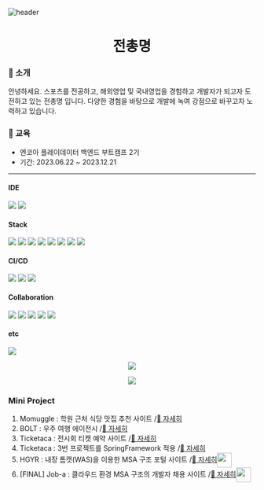 ![header](https://capsule-render.vercel.app/api?type=wave&color=auto&height=300&section=header&text=Kade_Jeon&fontSize=40)
<h1 align="center"> 전총명 </h1>

<h3>👋 소개</h3>
안녕하세요.
스포츠를 전공하고, 해외영업 및 국내영업을 경험하고 개발자가 되고자 도전하고 있는 전총명 입니다.
다양한 경험을 바탕으로 개발에 녹여 강점으로 바꾸고자 노력하고 있습니다.

<h3>📝 교육</h3>
<ul>
	<li>엔코아 플레이데이터 백엔드 부트캠프 2기</li>
	<li>기간: 2023.06.22 ~ 2023.12.21</li>
</ul>

<hr>

<h4> IDE </h4>
<div align="left">
	<img src="https://img.shields.io/badge/intelliJ-000000?style=flat&logo=intellijidea&logoColor=white" />
	<img src="https://img.shields.io/badge/eclipse-2C2255?style=flat&logo=eclipseide&logoColor=white" />
</div>

<h4> Stack </h4>
<div align="left">
	<img src="https://img.shields.io/badge/Java-007396?style=flat&logo=coffeescript&logoColor=white" />
	<img src="https://img.shields.io/badge/Spring-6DB33F?style=flat&logo=Spring&logoColor=white" />
	<img src="https://img.shields.io/badge/SpringBoot-6DB33F?style=flat&logo=SpringBoot&logoColor=white" />
	<img src="https://img.shields.io/badge/Mysql-4479A1?style=flat&logo=Mysql&logoColor=white" />
	<img src="https://img.shields.io/badge/MariaDB-003545?style=flat&logo=MariaDB&logoColor=white" />
	<img src="https://img.shields.io/badge/HTML5-E34F26?style=flat&logo=HTML5&logoColor=white" />
	<img src="https://img.shields.io/badge/JavaScript-F7DF1E?style=flat&logo=JavaScript&logoColor=white" />
	<img src="https://img.shields.io/badge/jQuery-0769AD?style=flat&logo=jquery&logoColor=white" />
</div>

<h4> CI/CD </h4>
<div align="left">
	<img src="https://img.shields.io/badge/Jenkins-D24939?style=flat&logo=Jenkins&logoColor=white" />
	<img src="https://img.shields.io/badge/AmazonRDS-527FFF?style=flat&logo=AmazonRDS&logoColor=white" />
	<img src="https://img.shields.io/badge/AmazonEC2-FF9900?style=flat&logo=AmazonEC2&logoColor=white" />
</div>

<h4> Collaboration </h4>
<div align="left">
	<img src="https://img.shields.io/badge/Slack-4A154B?style=flat&logo=Slack&logoColor=white" />
	<img src="https://img.shields.io/badge/Notion-000000?style=flat&logo=Notion&logoColor=white" />
	<img src="https://img.shields.io/badge/Git-F05032?style=flat&logo=Git&logoColor=white" />
  	<img src="https://img.shields.io/badge/Github-181717?style=flat&logo=SpringBoot&logoColor=white" />
  	<img src="https://img.shields.io/badge/Figma-F24E1E?style=flat&logo=Figma&logoColor=white" />
</div>

<div align="left">
  <h4> etc </h4>
	<img src="https://img.shields.io/badge/Illustrator-FF9A00?style=flat&logo=adobeillustrator&logoColor=white" />
</div>

<p align=center>
 	<img src="https://github-readme-stats.vercel.app/api?username=Kade-Jeon" />
</p>



<p align="center">
	<img src="https://github-readme-stats.vercel.app/api/top-langs/?username=Kade-Jeon" />
</p>

### Mini Project
<ol>
	<li>Momuggle : 학원 근처 식당 맛집 추천 사이트 /<a href="https://github.com/Kade-Jeon/mini1_momuggle.git">👀 자세히</a></li>
	<li>BOLT : 우주 여행 에이전시 /<a href="https://github.com/Kade-Jeon/mini2_BOLT.git">👀 자세히</a></li>
	<li>Ticketaca : 전시회 티켓 예약 사이트 /<a href="https://github.com/Kade-Jeon/ticketaca.git">👀 자세히</a></li>
	<li>Ticketaca : 3번 프로젝트를 SpringFramework 적용 /<a href="https://github.com/Kade-Jeon/mini4_ticketaca.git">👀 자세히</a></li>
	<li>HGYR : 내장 톰캣(WAS)을 이용한 MSA 구조 포털 사이트 /<a href="https://github.com/Kade-Jeon/nonsan.git">👀 자세히</a><img src="https://media2.giphy.com/media/KGMzZvWa5su2O5LCVR/giphy.gif?cid=6c09b9529fp1ni1lpsnggm5q8ddhubokfmb8iutki1e5b7lk&ep=v1_stickers_related&rid=giphy.gif&ct=s" width=30 height=30 align=center /></li>
	<li>[FINAL] Job-a : 클라우드 환경 MSA 구조의 개발자 채용 사이트 /<a href="https://github.com/miracle-job-a">👀 자세히</a><img src="https://media2.giphy.com/media/KGMzZvWa5su2O5LCVR/giphy.gif?cid=6c09b9529fp1ni1lpsnggm5q8ddhubokfmb8iutki1e5b7lk&ep=v1_stickers_related&rid=giphy.gif&ct=s" width=30 height=30 align=center /></li>
</ol>
